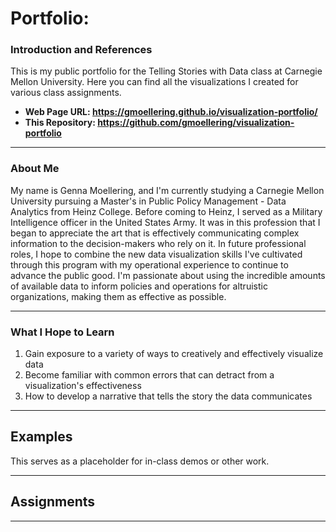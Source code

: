 # Portfolio:
### Introduction and References
This is my public portfolio for the Telling Stories with Data class at Carnegie Mellon University. Here you can find all the visualizations I created for various class assignments.

 - **Web Page URL:  https://gmoellering.github.io/visualization-portfolio/**
 - **This Repository:  https://github.com/gmoellering/visualization-portfolio**
---
### About Me 
My name is Genna Moellering, and I'm currently studying a Carnegie Mellon University pursuing a Master's in Public Policy Management - Data Analytics from Heinz College. Before coming to Heinz, I served as a Military Intelligence officer in the United States Army. It was in this profession that I began to appreciate the art that is effectively communicating complex information to the decision-makers who rely on it. In future professional roles, I hope to combine the new data visualization skills I've cultivated through this program with my operational experience to continue to advance the public good. I'm passionate about using the incredible amounts of available data to inform policies and operations for altruistic organizations, making them as effective as possible. 

---
### What I Hope to Learn
1. Gain exposure to a variety of ways to creatively and effectively visualize data
2. Become familiar with common errors that can detract from a visualization's effectiveness
3. How to develop a narrative that tells the story the data communicates

---
## Examples
This serves as a placeholder for in-class demos or other work.

---
## Assignments

---


